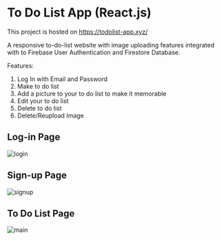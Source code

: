 # To Do List App (React.js)

This project is hosted on https://todolist-app.xyz/ 

A responsive to-do-list website with image uploading features integrated with to Firebase User Authentication and Firestore Database.

Features:
1. Log In with Email and Password 
2. Make to do list
3. Add a picture to your to do list to make it memorable
4. Edit your to do list
5. Delete to do list
6. Delete/Reupload Image

Log-in Page
---
![login](https://user-images.githubusercontent.com/72618046/147292364-c9fdcfc5-204b-4bb5-bb88-3478198ff059.PNG)

Sign-up Page
---
![signup](https://user-images.githubusercontent.com/72618046/147292465-2c03f3df-a873-456d-8574-73ed25003056.PNG)

To Do List Page
---
![main](https://user-images.githubusercontent.com/72618046/147292531-9491f453-54d7-4acb-8eee-e908bfd78889.PNG)
